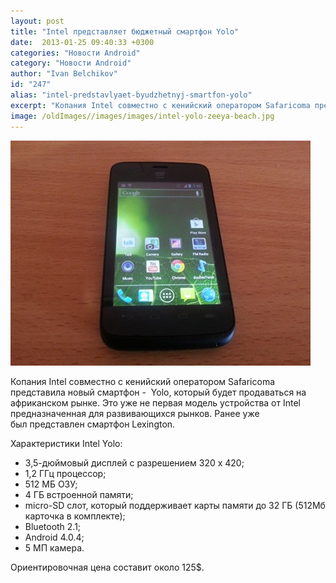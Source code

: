 ```yaml
---
layout: post
title: "Intel представляет бюджетный смартфон Yolo"
date:  2013-01-25 09:40:33 +0300
categories: "Новости Android"
category: "Новости Android"
author: "Ivan Belchikov"
id: "247"
alias: "intel-predstavlyaet-byudzhetnyj-smartfon-yolo"
excerpt: "Копания Intel совместно с кенийский оператором Safaricoma представила новый смартфон -  Yolo, который будет продаваться на африканском рынке. Это уже не первая модель устройства от Intel предназначенная для развивающихся рынков. Ранее уже был представлен смартфон Lexington.Характеристики Intel Yolo:3,5-дюймовый дисплей с разрешением 320 x 420; 1,2 ГГц процессор; 512 МБ ОЗУ; 4 ГБ встроенной памяти; micro-SD слот, который поддерживает карты памяти до 32 ГБ (512Мб карточка в комплекте); Bluetooth 2.1; Android 4.0.4; 5 МП камера.  Ориентировочная цена"
image: /oldImages//images/images/intel-yolo-zeeya-beach.jpg
---
```

<img src="/oldImages/images/images/intel-yolo-zeeya-beach.jpg" alt="Intel Йоло" >

Копания Intel совместно с кенийский оператором Safaricoma представила новый смартфон -  Yolo, который будет продаваться на африканском рынке. Это уже не первая модель устройства от Intel предназначенная для развивающихся рынков. Ранее уже был представлен смартфон Lexington.

Характеристики Intel Yolo:

<ul>
<li>3,5-дюймовый дисплей с разрешением 320 x 420;</li>
<li>1,2 ГГц процессор;</li>
<li>512 МБ ОЗУ;</li>
<li>4 ГБ встроенной памяти;</li>
<li>micro-SD слот, который поддерживает карты памяти до 32 ГБ (512Мб карточка в комплекте);</li>
<li>Bluetooth 2.1;</li>
<li>Android 4.0.4;</li>
<li>5 МП камера.</li>
</ul>
Ориентировочная цена составит около 125$. 
